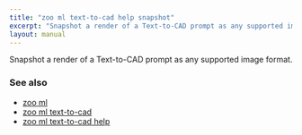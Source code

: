 ```yaml
---
title: "zoo ml text-to-cad help snapshot"
excerpt: "Snapshot a render of a Text-to-CAD prompt as any supported image format."
layout: manual
---
```


Snapshot a render of a Text-to-CAD prompt as any supported image format.

### See also

* [zoo ml](./zoo_ml)
* [zoo ml text-to-cad](./zoo_ml_text-to-cad)
* [zoo ml text-to-cad help](./zoo_ml_text-to-cad_help)